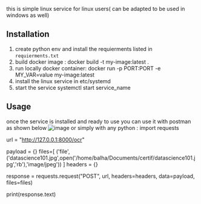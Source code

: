 this is simple linux service for linux users( can be adapted to be used in windows as well)


## Installation

1. create python env and install the requierments listed in `requierments.txt` 
2. build docker image : 
docker build -t my-image:latest .
3. run locally docker container:
docker run -p PORT:PORT -e MY_VAR=value my-image:latest
4. install the linux service in etc/systemd
5. start the service 
systemctl start service_name

## Usage
once the service is installed and ready to use you can use it with postman as shown below
![image](https://github.com/DeepNeurons/ocr_linux_service/assets/38696082/855b4bc1-47a1-4e80-af5f-4d6b1cc015c5)
or simply with any python :
import requests

url = "http://127.0.0.1:8000/ocr"

payload = {}
files=[
  ('file',('datascience101.jpg',open('/home/balha/Documents/certif/datascience101.jpg','rb'),'image/jpeg'))
]
headers = {}

response = requests.request("POST", url, headers=headers, data=payload, files=files)

print(response.text)


